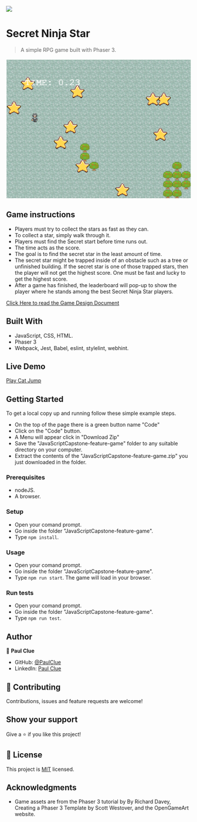 ![](https://img.shields.io/badge/Microverse-blueviolet)

# Secret Ninja Star

> A simple RPG game built with Phaser 3.

![screenshot](Screenshot.png)


## Game instructions

- Players must try to collect the stars as fast as they can.
- To collect a star, simply walk through it.
- Players must find the Secret start before time runs out.
- The time acts as the score.
- The goal is to find the secret star in the least amount of time.
- The secret star might be trapped inside of an obstacle such as a tree or unfinished building. If the secret star is one of those trapped stars, then the player will not get the highest score. One must be fast and lucky to get the highest score.
- After a game has finished, the leaderboard will pop-up to show the player where he stands among the best Secret Ninja Star players.


[Click Here  to read the Game Design Document](./game-instructions)



## Built With

- JavaScript, CSS, HTML.
- Phaser 3
- Webpack, Jest, Babel, eslint, stylelint, webhint.

## Live Demo

[Play Cat Jump](https://paul-clue.github.io/JavaScriptCapstone/)


## Getting Started

To get a local copy up and running follow these simple example steps.

- On the top of the page there is a green button name "Code"
- Click on the "Code" button.
- A Menu will appear click in "Download Zip"
- Save the "JavaScriptCapstone-feature-game" folder to any suitable directory on your computer.
- Extract the contents of the "JavaScriptCapstone-feature-game.zip" you just downloaded in the folder.

### Prerequisites

- nodeJS.
- A browser.

### Setup

- Open your comand prompt.
- Go inside the folder "JavaScriptCapstone-feature-game".
- Type `npm install`.

### Usage

- Open your comand prompt.
- Go inside the folder "JavaScriptCapstone-feature-game".
- Type `npm run start`. The game will load in your browser.

### Run tests

- Open your comand prompt.
- Go inside the folder "JavaScriptCapstone-feature-game".
- Type `npm run test`.

## Author

👤 **Paul Clue**

- GitHub: [@PaulClue](https://github.com/Paul-Clue)
- LinkedIn: [Paul Clue](https://www.linkedin.com/in/paul-clue/)

## 🤝 Contributing

Contributions, issues and feature requests are welcome!


## Show your support

Give a ⭐️ if you like this project!


## 📝 License

This project is [MIT](LICENSE) licensed.

## Acknowledgments

- Game assets are from the Phaser 3 tutorial by By Richard Davey,  Creating a Phaser 3 Template by Scott Westover, and the OpenGameArt website.